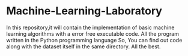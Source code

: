 # Machine-Learning-Laboratory
In this repository,it will contain the implementation of basic machine learning algorithms with a error free executable code.
All the program written in the Python programming language 
So, You can find out code along with the dataset itself in the same directory.
All the best.
